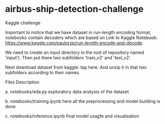 # airbus-ship-detection-challenge
Kaggle challenge


Important to notice that we have dataset in run-length encoding format, notebooks contain decoders which are based on Link to Kaggle Notebook: https://www.kaggle.com/paulorzp/run-length-encode-and-decode.

We need to create an input directory in the root of repository named 'input'). Then put there two subfolders 'train_v2' and 'test_v2'.

Next download dataset from kaggle: tap here. And unzip it in that two subfolders according to their names.


Files Description

 a. notebooks/eda.py exploratory data analysis of the dataset

 b. notebooks/training.ipynb here all the preprocessing and model building is done 

 c. notebooks/inference.ipynb final model usagfe and visualisation
 